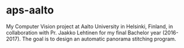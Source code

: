 # aps-aalto
My Computer Vision project at Aalto University in Helsinki, Finland, in collaboration with Pr. Jaakko Lehtinen for my final Bachelor year (2016-2017). The goal is to design an automatic panorama stitching program.
